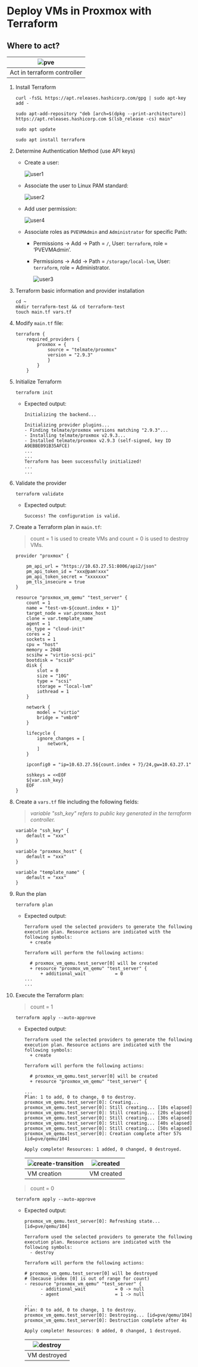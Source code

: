 # Deploy VMs in Proxmox with Terraform

## Where to act?

   | ![pve](./images/terraform-to-pve.PNG) |
   |---------------------------------------|
   | Act in terraform controller |

1. Install Terraform

    ```console
    curl -fsSL https://apt.releases.hashicorp.com/gpg | sudo apt-key add -
    ```

    ```console
    sudo apt-add-repository "deb [arch=$(dpkg --print-architecture)] https://apt.releases.hashicorp.com $(lsb_release -cs) main"
    ```

    ```console
    sudo apt update
    ```

    ```console
    sudo apt install terraform
    ```

2. Determine Authentication Method (use API keys)

    - Create a user:

        ![user1](./images/user1)

    - Associate the user to Linux PAM standard:

        ![user2](./images/user2)

    - Add user permission:

        ![user4](./images/user4)

    - Associate roles as `PVEVMAdmin` and `Administrator` for specific Path:

      - Permissions -> Add -> Path = `/`, User: `terraform`, role = ‘PVEVMAdmin’.
      - Permissions -> Add -> Path = `/storage/local-lvm`, User: `terraform`, role = Administrator.

        ![user3](./images/user3)

3. Terraform basic information and provider installation

    ```console
    cd ~
    mkdir terraform-test && cd terraform-test
    touch main.tf vars.tf
    ```

4. Modify `main.tf` file:

    ```console
    terraform {
        required_providers {
            proxmox = {
                source = "telmate/proxmox"
                version = "2.9.3"
                }
            }
        }
    ```

5. Initialize Terraform

    ```console
    terraform init
    ```

    - Expected output:

        ```console
        Initializing the backend...

        Initializing provider plugins...
        - Finding telmate/proxmox versions matching "2.9.3"...
        - Installing telmate/proxmox v2.9.3...
        - Installed telmate/proxmox v2.9.3 (self-signed, key ID A9EBBE091B35AFCE)
        ...
        ...
        Terraform has been successfully initialized!
        ...
        ...
        ```

6. Validate the provider

    ```console
    terraform validate
    ```

    - Expected output:

        ```console
        Success! The configuration is valid.
        ```

7. Create a Terraform plan in `main.tf`:

    > count = 1 is used to create VMs and count = 0 is used to destroy VMs.

    ```console
    provider "proxmox" {
  
        pm_api_url = "https://10.63.27.51:8006/api2/json"
        pm_api_token_id = "xxx@pam!xxx"
        pm_api_token_secret = "xxxxxxx"
        pm_tls_insecure = true
    }

    resource "proxmox_vm_qemu" "test_server" {
        count = 1
        name = "test-vm-${count.index + 1}"
        target_node = var.proxmox_host
        clone = var.template_name
        agent = 1
        os_type = "cloud-init"
        cores = 2
        sockets = 1
        cpu = "host"
        memory = 2048
        scsihw = "virtio-scsi-pci"
        bootdisk = "scsi0"
        disk {
            slot = 0
            size = "10G"
            type = "scsi"
            storage = "local-lvm"
            iothread = 1
        }
  
        network {
            model = "virtio"
            bridge = "vmbr0"
        }

        lifecycle {
            ignore_changes = [
                network,
            ]
        }
  
        ipconfig0 = "ip=10.63.27.5${count.index + 7}/24,gw=10.63.27.1"
  
        sshkeys = <<EOF
        ${var.ssh_key}
        EOF
    }
    ```

8. Create a `vars.tf` file including the following fields:

    > *variable "ssh_key" refers to public key generated in the terraform controller.*

    ```console
    variable "ssh_key" {
        default = "xxx"
    }

    variable "proxmox_host" {
        default = "xxx"
    }

    variable "template_name" {
        default = "xxx"
    }
    ```

9.  Run the plan

    ```console
    terraform plan
    ```

    - Expected output:

        ```console
        Terraform used the selected providers to generate the following execution plan. Resource actions are indicated with the following symbols:
          + create

        Terraform will perform the following actions:

          # proxmox_vm_qemu.test_server[0] will be created
          + resource "proxmox_vm_qemu" "test_server" {
              + additional_wait           = 0
        ...
        ...
        ```

10. Execute the Terraform plan:

    > count = 1

    ```console
    terraform apply --auto-approve
    ```

    - Expected output:

        ```console
        Terraform used the selected providers to generate the following execution plan. Resource actions are indicated with the
        following symbols:
          + create

        Terraform will perform the following actions:

          # proxmox_vm_qemu.test_server[0] will be created
          + resource "proxmox_vm_qemu" "test_server" {
        
        ...
        Plan: 1 to add, 0 to change, 0 to destroy.
        proxmox_vm_qemu.test_server[0]: Creating...
        proxmox_vm_qemu.test_server[0]: Still creating... [10s elapsed]
        proxmox_vm_qemu.test_server[0]: Still creating... [20s elapsed]
        proxmox_vm_qemu.test_server[0]: Still creating... [30s elapsed]
        proxmox_vm_qemu.test_server[0]: Still creating... [40s elapsed]
        proxmox_vm_qemu.test_server[0]: Still creating... [50s elapsed]
        proxmox_vm_qemu.test_server[0]: Creation complete after 57s [id=pve/qemu/104]

        Apply complete! Resources: 1 added, 0 changed, 0 destroyed.
        ```

        | ![create-transition](./images/creation-transition.png) | ![created](./images/creation.png) |
        |--------------------------|--------------------------|
        | VM creation            | VM created            |

    > count = 0

    ```console
    terraform apply --auto-approve
    ```

    - Expected output:

        ```console
        proxmox_vm_qemu.test_server[0]: Refreshing state... [id=pve/qemu/104]

        Terraform used the selected providers to generate the following execution plan. Resource actions are indicated with the
        following symbols:
          - destroy

        Terraform will perform the following actions:

        # proxmox_vm_qemu.test_server[0] will be destroyed
        # (because index [0] is out of range for count)
        - resource "proxmox_vm_qemu" "test_server" {
              - additional_wait           = 0 -> null
              - agent                     = 1 -> null

        ...
        Plan: 0 to add, 0 to change, 1 to destroy.
        proxmox_vm_qemu.test_server[0]: Destroying... [id=pve/qemu/104]
        proxmox_vm_qemu.test_server[0]: Destruction complete after 4s

        Apply complete! Resources: 0 added, 0 changed, 1 destroyed.
        ```

        | ![destroy](./images/destroyed.png) |
        |------------------------------------|
        | VM destroyed                       |
